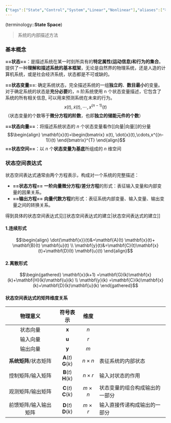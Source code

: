 ```yaml
---
{"tags":["State","Control","System","Linear","Nonlinear"],"aliases":["状态","状态空间方程","状态空间表达式"],"dg-publish":true,"dg-path":"自动控制原理/现代控制理论/状态空间.md","Level":1,"permalink":"/自动控制原理/现代控制理论/状态空间/","dgPassFrontmatter":true,"noteIcon":"","created":"2024-09-04T12:29:34.093+08:00","updated":"2024-12-08T23:12:19.127+08:00"}
---
```



(terminology::**State Space**)   
>系统的内部描述方法

### 基本概念
**==状态==**：是描述系统在某一时刻所具有的**特定属性(运动信息)和行为的集合**。
提供了一种**理解和描述系统的基本框架**，无论是自然界的物理系统，还是人造的计算机系统，或是社会经济系统，状态都是不可或缺的。

**==状态变量==**:  确定系统状态，完全描述系统的一组**独立的**、**数目最小**的变量。
对于确定系统的状态是**充分必要**的，n 阶系统使用 n 个状态变量描述，它包含了系统的所有相关信息, 可以用来预测系统在未来的行为。
$$x(t), \dot{x}(t),\cdots,x^{(n-1)}(t)$$
（状态变量的个数等于**微分方程的阶数**，也即**独立的储能元件的个数**）

**==状态向量==**：将描述系统状态的 $n$ 个状态变量看作[[向量\|向量]]的分量
$$\begin{align}
\mathbf{x}(t)=\begin{bmatrix}
x(t), \dot{x}(t),\cdots,x^{(n-1)}(t)
\end{bmatrix}^{T}
\end{align}$$
**==状态空间==**：以 $n$ 个**状态变量为基底**所组成的 $n$ 维空间

### 状态空间表达式
状态空间表达式通常由两个方程表示，构成对一个系统的完整描述：
- **==状态方程==**   **一阶向量微分方程/差分方程**的形式：表征输入变量和内部变量的因果关系。
- **==输出方程==**  **向量代数方程**的形式：表征系统内部变量、输入变量、输出变量之间的转换关系。

得到具体的状态空间表达式见[[状态空间表达式的建立\|状态空间表达式的建立]]
#### 1.连续形式
$$\begin{align}
\dot{\mathbf{x}}(t)&=\mathbf{A}(t) \mathbf{x}(t)+ \mathbf{B}(t) \mathbf{u}(t) \\
\mathbf{y}(t)&=\mathbf{C}(t)\mathbf{x}(t)+\mathbf{D}(t) \mathbf{u}(t)
\end{align}$$
#### 2.离散形式
$$\begin{gathered}
  \mathbf{x}(k+1)  =\mathbf{G}(k)\mathbf{x}(k)+\mathbf{H}(k)\mathbf{u}(k) \\
 \mathbf{y}(k) =\mathbf{C}(k)\mathbf{x}(k)+\mathbf{D}(k)\mathbf{u}(k)
\end{gathered}$$

#### 状态空间表达式的矩阵维度关系

|     物理意义      |                符号表示                |     维度      |                 |
| :-----------: | :--------------------------------: | :---------: | --------------- |
|     状态向量      |            $\mathbf{x}$            |     $n$     |                 |
|     输入向量      |            $\mathbf{u}$            |     $r$     |                 |
|     输出向量      |            $\mathbf{y}$            |     $m$     |                 |
| **系统矩阵**/状态矩阵 | $\mathbf{A}(t)$   $\mathbf{G}(k)$  | $n\times n$ | 表征系统的内部状态       |
|   控制矩阵/输入矩阵   | $\mathbf{B}(t)$    $\mathbf{H}(k)$ | $n\times r$ | 输入对状态的作用        |
|   观测矩阵/输出矩阵   | $\mathbf{C}(t)$   $\mathbf{C}(k)$  | $m\times n$ | 状态变量的组合构成输出的一部分 |
|  前馈矩阵/输入输出矩阵  | $\mathbf{D}(t)$   $\mathbf{D}(k)$  | $m\times r$ | 输入直接传递构成输出的一部分  |

